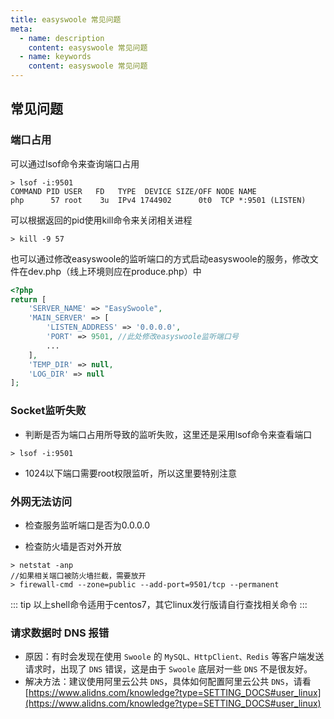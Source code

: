 ```yaml
---
title: easyswoole 常见问题
meta:
  - name: description
    content: easyswoole 常见问题
  - name: keywords
    content: easyswoole 常见问题
---
```

## 常见问题
### 端口占用
可以通过lsof命令来查询端口占用
```shell script
> lsof -i:9501
COMMAND PID USER   FD   TYPE  DEVICE SIZE/OFF NODE NAME
php      57 root    3u  IPv4 1744902      0t0  TCP *:9501 (LISTEN)
```
可以根据返回的pid使用kill命令来关闭相关进程
```
> kill -9 57
```
也可以通过修改easyswoole的监听端口的方式启动easyswoole的服务，修改文件在dev.php（线上环境则应在produce.php）中
```php
<?php
return [
    'SERVER_NAME' => "EasySwoole",
    'MAIN_SERVER' => [
        'LISTEN_ADDRESS' => '0.0.0.0',
        'PORT' => 9501, //此处修改easyswoole监听端口号
        ...
    ],
    'TEMP_DIR' => null,
    'LOG_DIR' => null
];
```

### Socket监听失败
- 判断是否为端口占用所导致的监听失败，这里还是采用lsof命令来查看端口
```shell script
> lsof -i:9501
```

- 1024以下端口需要root权限监听，所以这里要特别注意

### 外网无法访问
- 检查服务监听端口是否为0.0.0.0

- 检查防火墙是否对外开放
```shell script
> netstat -anp
//如果相关端口被防火墙拦截，需要放开
> firewall-cmd --zone=public --add-port=9501/tcp --permanent
```
::: tip
以上shell命令适用于centos7，其它linux发行版请自行查找相关命令
:::

### 请求数据时 DNS 报错
- 原因：有时会发现在使用 `Swoole` 的 `MySQL、HttpClient、Redis` 等客户端发送请求时，出现了 `DNS` 错误，这是由于 `Swoole` 底层对一些 `DNS` 不是很友好。
- 解决方法：建议使用阿里云公共 `DNS`，具体如何配置阿里云公共 `DNS`，请看 [https://www.alidns.com/knowledge?type=SETTING_DOCS#user_linux](https://www.alidns.com/knowledge?type=SETTING_DOCS#user_linux)
